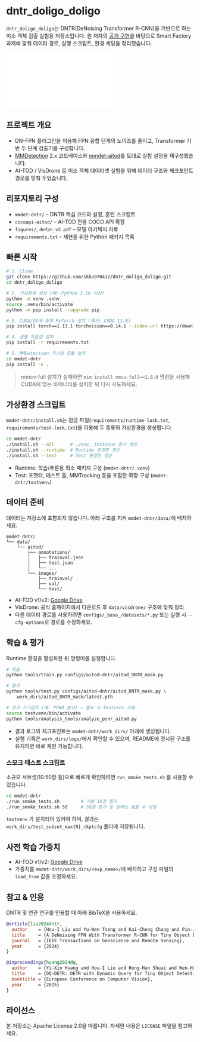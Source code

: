 # dntr_doligo_doligo

`dntr_doligo_doligo`는 DNTR(DeNoising Transformer R-CNN)을 기반으로 하는 미소 객체 검출 실험용 저장소입니다. 원 저자의 [공개 구현](https://github.com/hoiliu-0801/DNTR)을 바탕으로 Smart Factory 과제에 맞춰 데이터 경로, 실행 스크립트, 환경 세팅을 정리했습니다.

![method](./dnfpn_v2.pdf)

## 프로젝트 개요
- DN-FPN 플러그인을 이용해 FPN 융합 단계의 노이즈를 줄이고, Transformer 기반 두 단계 검출기를 구성합니다.
- [MMDetection](https://github.com/open-mmlab/mmdetection) 2.x 코드베이스와 [mmdet-aitod](https://github.com/Chasel-Tsui/mmdet-aitod)를 토대로 실험 설정을 재구성했습니다.
- AI-TOD / VisDrone 등 미소 객체 데이터셋 실험을 위해 데이터 구조와 체크포인트 경로를 맞춰 두었습니다.

## 리포지토리 구성
- `mmdet-dntr/` – DNTR 핵심 코드와 설정, 훈련 스크립트
- `cocoapi-aitod/` – AI-TOD 전용 COCO API 확장
- `figures/`, `dnfpn_v2.pdf` – 모델 아키텍처 자료
- `requirements.txt` – 재현을 위한 Python 패키지 목록

## 빠른 시작
```bash
# 1. Clone
git clone https://github.com/skku970412/dntr_doligo_doligo.git
cd dntr_doligo_doligo

# 2. 가상환경 생성 (예: Python 3.10 이상)
python -m venv .venv
source .venv/bin/activate
python -m pip install --upgrade pip

# 3. CUDA/OS에 맞춰 PyTorch 설치 (예시: CUDA 11.8)
pip install torch==1.13.1 torchvision==0.14.1 --index-url https://download.pytorch.org/whl/cu118

# 4. 공통 의존성 설치
pip install -r requirements.txt

# 5. MMDetection 커스텀 모듈 설치
cd mmdet-dntr
pip install -e .
```

> mmcv-full 설치가 실패하면 `mim install mmcv-full==1.6.0` 명령을 사용해 CUDA에 맞는 바이너리를 설치한 뒤 다시 시도하세요.

## 가상환경 스크립트
`mmdet-dntr/install.sh`는 잠금 파일(`requirements/runtime-lock.txt`, `requirements/test-lock.txt`)을 이용해 두 종류의 가상환경을 생성합니다.

```bash
cd mmdet-dntr
./install.sh --all      # .venv, testvenv 동시 생성
./install.sh --runtime  # Runtime 환경만 갱신
./install.sh --test     # Test 환경만 갱신
```

- Runtime: 학습/추론용 최소 패키지 구성 (`mmdet-dntr/.venv`)
- Test: 포맷터, 테스트 툴, MMTracking 등을 포함한 확장 구성 (`mmdet-dntr/testvenv`)

## 데이터 준비
데이터는 저장소에 포함되지 않습니다. 아래 구조를 지켜 `mmdet-dntr/data/`에 배치하세요.

```
mmdet-dntr/
└── data/
    └── aitod/
        ├── annotations/
        │   ├── trainval.json
        │   ├── test.json
        │   └── ...
        └── images/
            ├── trainval/
            ├── val/
            └── test/
```

- AI-TOD v1/v2: [Google Drive](https://drive.google.com/drive/folders/1CowS5BrujefWQxxlmOFfUuLOfUUm8w6U?usp=sharing)
- VisDrone: 공식 홈페이지에서 다운로드 후 `data/visdrone/` 구조에 맞춰 정리
- 다른 데이터 경로를 사용하려면 `configs/_base_/datasets/*.py` 또는 실행 시 `--cfg-options`로 경로를 수정하세요.

## 학습 & 평가
Runtime 환경을 활성화한 뒤 명령어를 실행합니다.

```bash
# 학습
python tools/train.py configs/aitod-dntr/aitod_DNTR_mask.py

# 평가
python tools/test.py configs/aitod-dntr/aitod_DNTR_mask.py \
    work_dirs/aitod_DNTR_mask/latest.pth

# 추가 스크립트 (예: PSNR 분석) – 필요 시 testvenv 사용
source testvenv/bin/activate
python tools/analysis_tools/analyze_psnr_aitod.py
```

- 결과 로그와 체크포인트는 `mmdet-dntr/work_dirs/` 아래에 생성됩니다.
- 실험 기록은 `work_dirs/logs/`에서 확인할 수 있으며, README에 명시된 구조를 유지하면 바로 재현 가능합니다.

### 스모크 테스트 스크립트

소규모 서브셋(10·50장 등)으로 빠르게 확인하려면 `run_smoke_tests.sh` 를 사용할 수 있습니다.

```bash
cd mmdet-dntr
./run_smoke_tests.sh        # 기본 10장 평가
./run_smoke_tests.sh 50     # 50장 평가 등 원하는 샘플 수 지정
```

`testvenv` 가 설치되어 있어야 하며, 결과는 `work_dirs/test_subset_max{N}_ckptcfg` 폴더에 저장됩니다.

## 사전 학습 가중치
- AI-TOD v1/v2: [Google Drive](https://drive.google.com/drive/folders/1i0mYPQ3Cz_k4iAIvSwecwpWMX_wivxzY)
- 가중치를 `mmdet-dntr/work_dirs/<exp_name>/`에 배치하고 구성 파일의 `load_from` 값을 조정하세요.

## 참고 & 인용
DNTR 및 연관 연구를 인용할 때 아래 BibTeX을 사용하세요.

```bibtex
@article{liu2024dntr,
  author    = {Hou-I Liu and Yu-Wen Tseng and Kai-Cheng Chang and Pin-Jyun Wang and Hong-Han Shuai and Wen-Huang Cheng},
  title     = {A DeNoising FPN With Transformer R-CNN for Tiny Object Detection},
  journal   = {IEEE Transactions on Geoscience and Remote Sensing},
  year      = {2024}
}

@inproceedings{huang2024dq,
  author    = {Yi-Xin Huang and Hou-I Liu and Hong-Han Shuai and Wen-Huang Cheng},
  title     = {DQ-DETR: DETR with Dynamic Query for Tiny Object Detection},
  booktitle = {European Conference on Computer Vision},
  year      = {2025}
}
```

## 라이선스
본 저장소는 Apache License 2.0을 따릅니다. 자세한 내용은 `LICENSE` 파일을 참고하세요.
